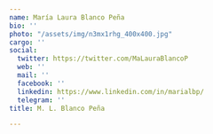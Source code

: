 ```yaml
---
name: María Laura Blanco Peña
bio: ''
photo: "/assets/img/n3mx1rhg_400x400.jpg"
cargo: ''
social:
  twitter: https://twitter.com/MaLauraBlancoP
  web: ''
  mail: ''
  facebook: ''
  linkedin: https://www.linkedin.com/in/marialbp/
  telegram: ''
title: M. L. Blanco Peña

---
```

